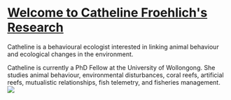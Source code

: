 # [**Welcome to Catheline Froehlich's Research**](https://cymfroehlich.github.io/CathelineFroehlichResearch/)

Catheline is a behavioural ecologist interested in linking animal behaviour and ecological changes in the environment. 

Catheline is currently a PhD Fellow at the University of Wollongong. She studies animal behaviour, environmental disturbances, coral reefs, artificial reefs, mutualistic relationships, fish telemetry, and fisheries management.
<a href = "https://cymfroehlich.github.io/CathelineFroehlichResearch/"> ![](images/IntroPageSlide.jpg)
</a>
